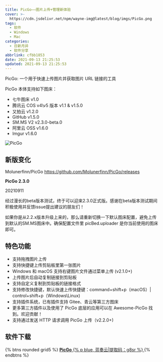 ```yaml
---
title: PicGo——图片上传+管理新体验
cover: >-
  https://cdn.jsdelivr.net/npm/wayne-img@latest/blog/imgs/PicGo.png
tags:
  - 软件
  - Windows
  - Mac
categories:
  - 日新月异
  - 软件分享
abbrlink: cfbb1853
date: 2021-09-13 21:25:53
updated: 2021-09-13 21:25:53
---
```

PicGo: 一个用于快速上传图片并获取图片 URL 链接的工具

PicGo 本体支持如下图床：

- 七牛图床 v1.0
- 腾讯云 COS v4\v5 版本 v1.1 & v1.5.0
- 又拍云 v1.2.0
- GitHub v1.5.0
- SM.MS V2 v2.3.0-beta.0
- 阿里云 OSS v1.6.0
- Imgur v1.6.0

 ![PicGo](https://cdn.jsdelivr.net/npm/wayne-img@latest/blog/imgs/PicGo.png) 

## 新版变化
Molunerfinn/PicGo
https://github.com/Molunerfinn/PicGo/releases

 **PicGo 2.3.0** 

20210911

经过漫长的beta版本测试，终于可以迎来2.3.0正式版。感谢在beta版本测试期间积极使用并反馈issue提出建议的朋友们！

如果你是从2.2.x版本升级上来的，那么请重新切换一下默认图床配置，避免上传到默认的SM.MS图床中。确保配置文件里 picBed.uploader 是你当前使用的图床即可。

## 特色功能

- 支持拖拽图片上传
- 支持快捷键上传剪贴板里第一张图片
- Windows 和 macOS 支持右键图片文件通过菜单上传 (v2.1.0+)
- 上传图片后自动复制链接到剪贴板
- 支持自定义复制到剪贴板的链接格式
- 支持修改快捷键，默认快速上传快捷键：command+shift+p（macOS）| control+shift+p（Windows\Linux)
- 支持插件系统，已有插件支持 Gitee、青云等第三方图床
- 更多第三方插件以及使用了 PicGo 底层的应用可以在 Awesome-PicGo 找到。欢迎贡献！
- 支持通过发送 HTTP 请求调用 PicGo 上传（v2.2.0+)

## 软件下载

{% btns rounded grid5 %}
<a href='https://waynewu.lanzoui.com/b016repyd'>
  <i class='fas fa-download'></i>
  <b>PicGo</b>
  {% p blue, 蓝奏云|提取码：g8sr %}
</a>
{% endbtns %}